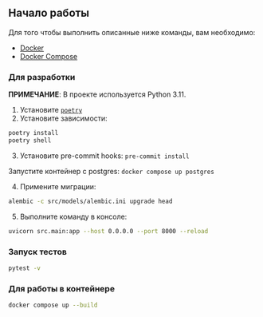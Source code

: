 
## Начало работы

Для того чтобы выполнить описанные ниже команды, вам необходимо:

- [Docker](https://www.docker.com/)
- [Docker Compose](https://docs.docker.com/compose/)

### Для разработки

**ПРИМЕЧАНИЕ**: В проекте используется Python 3.11.

1. Установите [`poetry`](https://python-poetry.org/)
2. Установите зависимости:

```sh
poetry install
poetry shell
```

3. Установите pre-commit hooks: `pre-commit install`

Запустите контейнер с postgres: `docker compose up postgres`

4. Примените миграции:

```sh
alembic -c src/models/alembic.ini upgrade head
```

5. Выполните команду в консоле:

```sh
uvicorn src.main:app --host 0.0.0.0 --port 8000 --reload
```

### Запуск тестов

```sh
pytest -v
```  


### Для работы в контейнере
```sh
docker compose up --build
```
  
